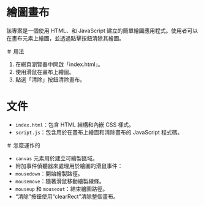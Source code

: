 # 繪圖畫布

該專案是一個使用 HTML、和 JavaScript 建立的簡單繪圖應用程式。使用者可以在畫布元素上繪圖，並透過點擊按鈕清除其繪圖。

＃ 用法

1. 在網頁瀏覽器中開啟「index.html」。
2. 使用滑鼠在畫布上繪圖。
3. 點選「清除」按鈕清除畫布。

# 文件

- `index.html`：包含 HTML 結構和內嵌 CSS 樣式。
- `script.js`：包含用於在畫布上繪圖和清除畫布的 JavaScript 程式碼。

＃ 怎麼運作的
- `canvas` 元素用於建立可繪製區域。
- 附加事件偵聽器來處理用於繪圖的滑鼠事件：
 - `mousedown`：開始繪製路徑。
 - `mousemove`：隨著滑鼠移動繪製線條。
 - `mouseup` 和 `mouseout`：結束繪圖路徑。
- “清除”按鈕使用“clearRect”清除整個畫布。
